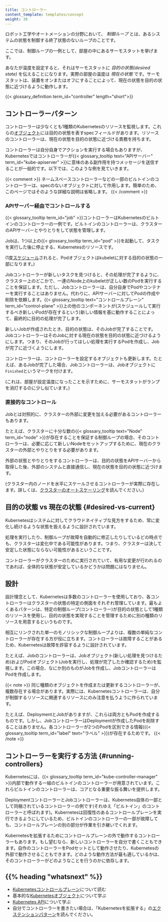 ```yaml
---
title: コントローラー
content_template: templates/concept
weight: 30
---
```


<!-- overview -->

ロボット工学やオートメーションの分野において、 _制御ループ_ とは、あるシステムの状態を制御する終了状態のないループのことです。

ここでは、制御ループの一例として、部屋の中にあるサーモスタットを挙げます。

あなたが温度を設定すると、それはサーモスタットに *目的の状態(desired state)* を伝えることになります。実際の部屋の温度は *現在の状態* です。サーモスタットは、装置をオンまたはオフにすることによって、現在の状態を目的の状態に近づけるように動作します。

{{< glossary_definition term_id="controller" length="short">}}

<!-- body -->

## コントローラーパターン

コントローラーは少なくとも1種類のKubernetesのリソースを監視します。これらの[オブジェクト](/ja/docs/concepts/overview/working-with-objects/kubernetes-objects/#kubernetes-objects)には目的の状態を表すspecフィールドがあります。リソースのコントローラーは、現在の状態を目的の状態に近づける責務を持ちます。

コントローラーは自分自身でアクションを実行する場合もありますが、Kubernetesではコントローラーが{{< glossary_tooltip text="APIサーバー" term_id="kube-apiserver" >}}に意味のある副作用を持つメッセージを送信することが一般的です。以下では、このような例を見ていきます。

{{< comment >}}
ネームスペースコントローラーなどの一部のビルトインのコントローラーは、specのないオブジェクトに対して作用します。簡単のため、このページではそのような詳細な説明は省略します。
{{< /comment >}}

### APIサーバー経由でコントロールする

{{< glossary_tooltip term_id="job" >}}コントローラーはKubernetesのビルトインのコントローラーの一例です。ビルトインのコントローラーは、クラスターのAPIサーバーとやりとりをして状態を管理します。

Jobは、1つ以上の{{< glossary_tooltip term_id="pod" >}}を起動して、タスクを実行した後に停止する、Kubernetesのリソースです。

(1度[スケジュール](/docs/concepts/scheduling-eviction/)されると、Podオブジェクトはkubeletに対する目的の状態の一部になります。)

Jobコントローラーが新しいタスクを見つけると、その処理が完了するように、クラスター上のどこかで、一連のNode上のkubeletが正しい数のPodを実行することを保証します。ただし、Jobコントローラーは、自分自身でPodやコンテナーを実行することはありません。代わりに、APIサーバーに対してPodの作成や削除を依頼します。{{< glossary_tooltip text="コントロールプレーン" term_id="control-plane" >}}上の他のコンポーネントが(スケジュールして実行するべき新しいPodが存在するという)新しい情報を基に動作することによって、最終的に目的の処理が完了します。

新しいJobが作成されたとき、目的の状態は、そのJobが完了することです。JobコントローラーはそのJobに対する現在の状態を目的の状態に近づけるようにします。つまり、そのJobが行ってほしい処理を実行するPodを作成し、Jobが完了に近づくようにします。

コントローラーは、コントローラーを設定するオブジェクトも更新します。たとえば、あるJobが完了した場合、Jobコントローラーは、Jobオブジェクトに`Finished`というマークを付けます。

(これは、部屋が設定温度になったことを示すために、サーモスタットがランプを消灯するのに少し似ています。)

### 直接的なコントロール

Jobとは対照的に、クラスターの外部に変更を加える必要があるコントローラーもあります。

たとえば、クラスターに十分な数の{{< glossary_tooltip text="Node" term_id="node" >}}が存在することを保証する制御ループの場合、そのコントローラーは、必要に応じて新しいNodeをセットアップするために、現在のクラスターの外部とやりとりをする必要があります。

外部の状態とやりとりをするコントローラーは、目的の状態をAPIサーバーから取得した後、外部のシステムと直接通信し、現在の状態を目的の状態に近づけます。

(クラスター内のノードを水平にスケールさせるコントローラーが実際に存在します。詳しくは、[クラスターのオートスケーリング](/docs/tasks/administer-cluster/cluster-management/#cluster-autoscaling)を読んでください。)

## 目的の状態 vs 現在の状態 {#desired-vs-current}

Kubernetesはシステムに対してクラウドネイティブな見方をするため、常に変化し続けるような状態を扱えるように設計されています。

処理を実行したり、制御ループが故障を自動的に修正したりしているどの時点でも、クラスターは変化中である可能性があります。つまり、クラスターは決して安定した状態にならない可能性があるということです。

コントローラーがクラスターのために実行されていて、有用な変更が行われるのであれば、全体的な状態が安定しているかどうかは問題にはなりません。

## 設計

設計理念として、Kubernetesは多数のコントローラーを使用しており、各コントローラーはクラスターの状態の特定の側面をそれぞれ管理しています。最もよくあるパターンは、特定の制御ループ(コントローラー)が目的の状態として1種類のリソースを使用し、目的の状態を実現することを管理するために別の種類のリソースを用意するというものです。

相互にリンクされた単一のモノリシックな制御ループよりは、複数の単純なコントローラーが存在する方が役に立ちます。コントローラーは故障することがあるため、Kubernetesは故障を許容するように設計されています。

たとえば、Jobのコントローラーは、Jobオブジェクト(新しい処理を見つけるため)およびPodオブジェクト(Jobを実行し、処理が完了したか確認するため)を監視します。この場合、なにか別のものがJobを作成し、JobコントローラーはPodを作成します。

{{< note >}}
同じ種類のオブジェクトを作成または更新するコントローラーが、複数存在する場合があります。実際には、Kubernetesコントローラーは、自分が制御するリソースに関連するリソースにのみ注意を払うように作られています。

たとえば、DeploymentとJobがありますが、これらは両方ともPodを作成するものです。しかし、JobコントローラーはDeploymentが作成したPodを削除することはありません。各コントローラーが2つのPodを区別できる情報({{< glossary_tooltip term_id="label" text="ラベル" >}})が存在するためです。
{{< /note >}}

## コントローラーを実行する方法 {#running-controllers}

Kubernetesには、{{< glossary_tooltip term_id="kube-controller-manager" >}}内部で動作する一組のビルトインのコントローラーが用意されています。これらビルトインのコントローラーは、コアとなる重要な振る舞いを提供します。

DeploymentコントローラーとJobコントローラーは、Kubernetes自体の一部として同梱されているコントローラーの例です(それゆえ「ビルトイン」のコントローラーと呼ばれます)。Kubernetesは回復性のあるコントロールプレーンを実行できるようにしているため、ビルトインのコントローラーの一部が故障しても、コントロールプレーンの別の部分が作業を引き継いでくれます。

Kubernetesを拡張するためにコントロールプレーンの外で動作するコントローラーもあります。もし望むなら、新しいコントローラーを自分で書くこともできます。自作のコントローラーをPodセットとして動作させたり、Kubernetesの外部で動作させることもできます。どのような動作方法が最も適しているかは、そのコントローラーがどのようなことを行うのかに依存します。

## {{% heading "whatsnext" %}}

* [Kubernetesコントロールプレーン](/ja/docs/concepts/#kubernetes-control-plane)について読む
* 基本的な[Kubernetesオブジェクト](/ja/docs/concepts/#kubernetes-objects)について学ぶ
* [Kubernetes API](/ja/docs/concepts/overview/kubernetes-api/)について学ぶ
* 自分でコントローラーを書きたい場合は、「Kubernetesを拡張する」の[エクステンションパターン](/ja/docs/concepts/extend-kubernetes/extend-cluster/#extension-patterns)を読んでください。
